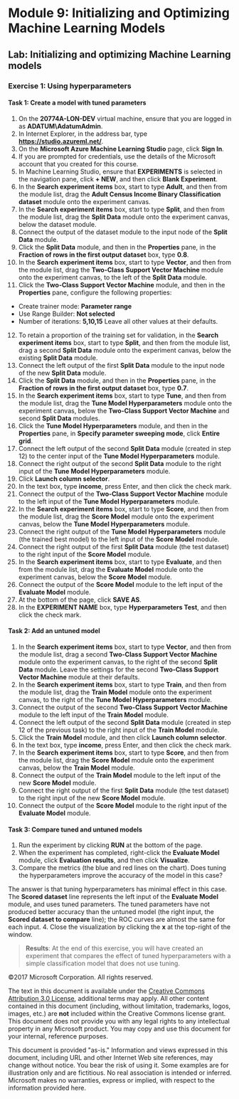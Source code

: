 # Module 9: Initializing and Optimizing Machine Learning Models

## Lab: Initializing and optimizing Machine Learning models

### Exercise 1: Using hyperparameters

#### Task 1: Create a model with tuned parameters

01. On the **20774A-LON-DEV** virtual machine, ensure that you are logged in as **ADATUM\\AdatumAdmin**.
02. In Internet Explorer, in the address bar, type **https://studio.azureml.net/**.
03. On the **Microsoft Azure Machine Learning Studio** page, click **Sign In**.
04. If you are prompted for credentials, use the details of the Microsoft account that you created for this course.
05. In Machine Learning Studio, ensure that **EXPERIMENTS** is selected in the navigation pane, click **+ NEW**, and then click **Blank Experiment**.
06. In the **Search experiment items** box, start to type **Adult**, and then from the module list, drag the **Adult Census Income Binary Classification dataset** module onto the experiment canvas.
07. In the **Search experiment items** box, start to type **Split**, and then from the module list, drag the **Split Data** module onto the experiment canvas, below the dataset module.
08. Connect the output of the dataset module to the input node of the **Split Data** module.
09. Click the **Split Data** module, and then in the **Properties** pane, in the **Fraction of rows in the first output dataset** box, type **0.8**.
10. In the **Search experiment items** box, start to type **Vector**, and then from the module list, drag the **Two-Class Support Vector Machine** module onto the experiment canvas, to the left of the **Split Data** module.
11. Click the **Two-Class Support Vector Machine** module, and then in the **Properties** pane, configure the following properties:
  - Create trainer mode: **Parameter range**
  - Use Range Builder: **Not selected**
  - Number of iterations: **5,10,15**
Leave all other values at their defaults.
12. To retain a proportion of the training set for validation, in the **Search experiment items** box, start to type **Split**, and then from the module list, drag a second **Split Data** module onto the experiment canvas, below the existing **Split Data** module.
13. Connect the left output of the first **Split Data** module to the input node of the new **Split Data** module.
14. Click the **Split Data** module, and then in the **Properties** pane, in the **Fraction of rows in the first output dataset** box, type **0.7**.
15. In the **Search experiment items** box, start to type **Tune**, and then from the module list, drag the **Tune Model Hyperparameters** module onto the experiment canvas, below the **Two-Class Support Vector Machine** and second **Split Data** modules.
16. Click the **Tune Model Hyperparameters** module, and then in the **Properties** pane, in **Specify parameter sweeping mode**, click **Entire grid**.
17. Connect the left output of the second **Split Data** module (created in step 12) to the center input of the **Tune Model Hyperparameters** module.
18. Connect the right output of the second **Split Data** module to the right input of the **Tune Model Hyperparameters** module.
19. Click **Launch column selector**.
20. In the text box, type **income**, press Enter, and then click the check mark.
21. Connect the output of the **Two-Class Support Vector Machine** module to the left input of the **Tune Model Hyperparameters** module.
22. In the **Search experiment items** box, start to type **Score**, and then from the module list, drag the **Score Model** module onto the experiment canvas, below the **Tune Model Hyperparameters** module.
23. Connect the right output of the **Tune Model Hyperparameters** module (the trained best model) to the left input of the **Score Model** module.
24. Connect the right output of the first **Split Data** module (the test dataset) to the right input of the **Score Model** module.
25. In the **Search experiment items** box, start to type **Evaluate**, and then from the module list, drag the **Evaluate Model** module onto the experiment canvas, below the **Score Model** module.
26. Connect the output of the **Score Model** module to the left input of the **Evaluate Model** module.
27. At the bottom of the page, click **SAVE AS**.
28. In the **EXPERIMENT NAME** box, type **Hyperparameters Test**, and then click the check mark.

#### Task 2: Add an untuned model

01. In the **Search experiment items** box, start to type **Vector**, and then from the module list, drag a second **Two-Class Support Vector Machine** module onto the experiment canvas, to the right of the second **Split Data** module. Leave the settings for the second **Two-Class Support Vector Machine** module at their defaults.
02. In the **Search experiment items** box, start to type **Train**, and then from the module list, drag the **Train Model** module onto the experiment canvas, to the right of the **Tune Model Hyperparameters** module.
03. Connect the output of the second **Two-Class Support Vector Machine** module to the left input of the **Train Model** module.
04. Connect the left output of the second **Split Data** module (created in step 12 of the previous task) to the right input of the **Train Model** module.
05. Click the **Train Model** module, and then click **Launch column selector**.
06. In the text box, type **income**, press Enter, and then click the check mark.
07. In the **Search experiment items** box, start to type **Score**, and then from the module list, drag the **Score Model** module onto the experiment canvas, below the **Train Model** module.
08. Connect the output of the **Train Model** module to the left input of the new **Score Model** module.
09. Connect the right output of the first **Split Data** module (the test dataset) to the right input of the new **Score Model** module.
10. Connect the output of the **Score Model** module to the right input of the **Evaluate Model** module.

#### Task 3: Compare tuned and untuned models

1. Run the experiment by clicking **RUN** at the bottom of the page.
2. When the experiment has completed, right-click the **Evaluate Model** module, click **Evaluation results**, and then click **Visualize**.
3. Compare the metrics (the blue and red lines on the chart). Does tuning the hyperparameters improve the accuracy of the model in this case?

  The answer is that tuning hyperparameters has minimal effect in this case. The **Scored dataset** line represents the left input of the **Evaluate Model** module, and uses tuned parameters. The tuned parameters have not produced better accuracy than the untuned model (the right input, the **Scored dataset to compare** line); the ROC curves are almost the same for each input.
4. Close the visualization by clicking the **x** at the top-right of the window.

> **Results**: At the end of this exercise, you will have created an experiment that compares the effect of tuned hyperparameters with a simple classification model that does not use tuning.

©2017 Microsoft Corporation. All rights reserved.

The text in this document is available under the [Creative Commons Attribution 3.0 License](https://creativecommons.org/licenses/by/3.0/legalcode), additional terms may apply. All other content contained in this document (including, without limitation, trademarks, logos, images, etc.) are **not** included within the Creative Commons license grant. This document does not provide you with any legal rights to any intellectual property in any Microsoft product. You may copy and use this document for your internal, reference purposes.

This document is provided "as-is." Information and views expressed in this document, including URL and other Internet Web site references, may change without notice. You bear the risk of using it. Some examples are for illustration only and are fictitious. No real association is intended or inferred. Microsoft makes no warranties, express or implied, with respect to the information provided here.
